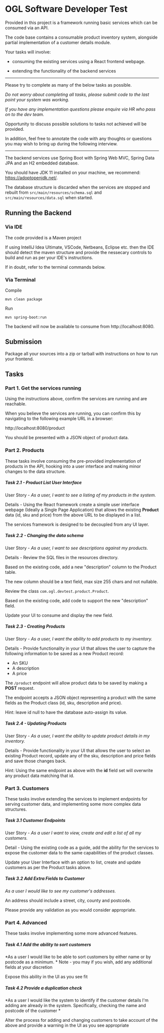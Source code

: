 # OGL Software Developer Test
Provided in this project is a framework running basic services which can be consumed via an API.

The code base contains a consumable product inventory system, alongside partial implementation of a customer details module.

Your tasks will involve:
 
- consuming the existing services using a React frontend webpage.

- extending the functionality of the backend services

---

Please try to complete as many of the below tasks as possible. 

*Do not worry about completing all tasks, please submit code to the last point your system was working.*

*If you have any implementation questions please enquire via HR who pass on to the dev team.*

Opportunity to discuss possible solutions to tasks not achieved will be provided. 

In addition, feel free to annotate the code with any thoughts or questions you may wish to bring up during the following interview. 

---

The backend services use Spring Boot with Spring Web MVC, Spring Data JPA and an H2 embedded database.

You should have JDK 11 installed on your machine, we recommend: https://adoptopenjdk.net/.

The database structure is discarded when the services are stopped and rebuilt from
`src/main/resources/schema.sql` and `src/main/resources/data.sql` when started.

## Running the Backend
### Via IDE
The code provided is a Maven project

If using IntelliJ Idea Ultimate, VSCode, Netbeans, Eclipse etc. then the IDE should detect the maven 
structure and provide the nessecary controls to build and run as per your IDE's instructions.

If in doubt, refer to the terminal commands below.

### Via Terminal
Compile
```shell script
mvn clean package
```

Run
```shell script
mvn spring-boot:run
```
The backend will now be available to consume from http://localhost:8080.

## Submission
Package all your sources into a zip or tarball with instructions on how
to run your frontend.

## Tasks
### Part 1. Get the services running 
Using the instructions above, confirm the services are running and are reachable.

When you believe the services are running, you can confirm this by navigating to the following example URL in a browser:

http://localhost:8080/product

You should be presented with a JSON object of product data.

### Part 2. Products
These tasks involve consuming the pre-provided implementation of products in the API, hooking into a user interface and making minor changes to the data structure. 
##### Task 2.1 - Product List User Interface

User Story - *As a user, I want to see a listing of my products in the system.* 

Details - Using the React framework create a simple user interface webpage (Ideally a Single Page Application) that allows the existing <b>Product</b> data (id, sku and price) from the above URL to be displayed in a list.

The services framework is designed to be decoupled from any UI layer.

##### Task 2.2 - Changing the data schema

User Story - *As a user, I want to see descriptions against my products.*

Details - Review the SQL files in the resources directory.

Based on the existing code, add a new "description" column to the Product table.

The new column should be a text field, max size 255 chars and not nullable.

Review the class `com.ogl.devtest.product.Product`.

Based on the existing code, add code to support the new "description" field.

Update your UI to consume and display the new field. 

##### Task 2.3 - Creating Products

User Story - *As a user, I want the ability to add products to my inventory.*

Details - Provide functionality in your UI that allows the user to capture the following information to be saved as a new Product record:
        
- An SKU
- A description
- A price

The `/product` endpoint will allow product data to be saved by making a <b>POST</b> request.

The endpoint accepts a JSON object representing a product with the same fields as the Product class (id, sku, description and price).

Hint: leave id null to have the database auto-assign its value.

##### Task 2.4 - Updating Products

User Story - *As a user, I want the ability to update product details in my inventory.*

Details - Provide functionality in your UI that allows the user to select an existing Product record, update any of the sku, description and price fields and save those changes back.

Hint: Using the same endpoint as above with the <b>id</b> field set will overwrite any product data matching that id.  

### Part 3. Customers
These tasks involve extending the services to implement endpoints for serving customer data, and implementing some more complex data structures.
##### Task 3.1 Customer Endpoints
User Story - *As a user I want to view, create and edit a list of all my customers.*

Detail - Using the existing code as a guide, add the ability for the services to expose the customer data to the same capabilities of the product classes.

Update your User Interface with an option to list, create and update customers as per the Product tasks above.

##### Task 3.2 Add Extra Fields to Customer
*As a user I would like to see my customer's addresses.*

An address should include a street, city, county and postcode.

Please provide any validation as you would consider appropriate.

### Part 4. Advanced

These tasks involve implementing some more advanced features.

##### Task 4.1 Add the ability to sort customers
*As a user I would like to be able to sort customers by either name or by postcode as a minimum. *
Note - you may if you wish, add any additional fields at your discretion

Expose this ability in the UI as you see fit

##### Task 4.2 Provide a duplication check

*As a user I would like the system to identify if the customer details I'm adding are already in the system. Specifically, checking the name and postcode of the customer  *

Alter the process for adding and changing customers to take account of the above and provide a warning in the UI as you see appropriate
